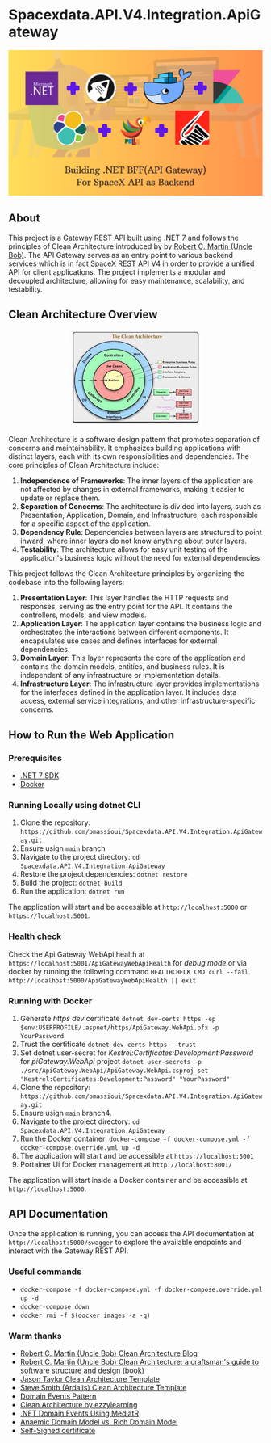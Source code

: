 # Spacexdata.API.V4.Integration.ApiGateway
<div style="text-align:center">
    <img alt="Project banner" src="./documentation/banner.png" />
</div>

## About
This project is a Gateway REST API built using .NET 7 and follows the principles of Clean Architecture introduced by by [Robert C. Martin (Uncle Bob)](https://blog.cleancoder.com/uncle-bob/2012/08/13/the-clean-architecture.html). The API Gateway serves as an entry point to various backend services which is in fact [SpaceX REST API V4](https://api.spacexdata.com/latest) in order to provide a unified API for client applications. The project implements a modular and decoupled architecture, allowing for easy maintenance, scalability, and testability.

## Clean Architecture Overview
<div style="text-align:center">
    <img alt="Clean Architecture" src="./documentation/clean_architecture.jpg" />
</div>

Clean Architecture is a software design pattern that promotes separation of concerns and maintainability. It emphasizes building applications with distinct layers, each with its own responsibilities and dependencies. The core principles of Clean Architecture include:

1. **Independence of Frameworks**: The inner layers of the application are not affected by changes in external frameworks, making it easier to update or replace them.
2. **Separation of Concerns**: The architecture is divided into layers, such as Presentation, Application, Domain, and Infrastructure, each responsible for a specific aspect of the application.
3. **Dependency Rule**: Dependencies between layers are structured to point inward, where inner layers do not know anything about outer layers.
4. **Testability**: The architecture allows for easy unit testing of the application's business logic without the need for external dependencies.

This project follows the Clean Architecture principles by organizing the codebase into the following layers:

1. **Presentation Layer**: This layer handles the HTTP requests and responses, serving as the entry point for the API. It contains the controllers, models, and view models.
2. **Application Layer**: The application layer contains the business logic and orchestrates the interactions between different components. It encapsulates use cases and defines interfaces for external dependencies.
3. **Domain Layer**: This layer represents the core of the application and contains the domain models, entities, and business rules. It is independent of any infrastructure or implementation details.
4. **Infrastructure Layer**: The infrastructure layer provides implementations for the interfaces defined in the application layer. It includes data access, external service integrations, and other infrastructure-specific concerns.

## How to Run the Web Application

### Prerequisites
- [.NET 7 SDK](https://dotnet.microsoft.com/download/dotnet/7.0)
- [Docker](https://www.docker.com/products/docker-desktop)

### Running Locally using dotnet CLI
1. Clone the repository: `https://github.com/bmassioui/Spacexdata.API.V4.Integration.ApiGateway.git`
2. Ensure usign `main` branch
3. Navigate to the project directory: `cd Spacexdata.API.V4.Integration.ApiGateway`
4. Restore the project dependencies: `dotnet restore`
5. Build the project: `dotnet build`
6. Run the application: `dotnet run`

The application will start and be accessible at `http://localhost:5000` or `https://localhost:5001`.

### Health check
Check the Api Gateway WebApi health at `https://localhost:5001/ApiGatewayWebApiHealth` for *debug mode* or via docker by running the following command `HEALTHCHECK CMD curl --fail http://localhost:5000/ApiGatewayWebApiHealth || exit`

### Running with Docker
1. Generate *https* *dev* certificate `dotnet dev-certs https -ep $env:USERPROFILE/.aspnet/https/ApiGateway.WebApi.pfx -p YourPassword`
2. Trust the certificate `dotnet dev-certs https --trust`
3. Set dotnet user-secret for *Kestrel:Certificates:Development:Password* for *piGateway.WebApi* project  `dotnet user-secrets -p ./src/ApiGateway.WebApi/ApiGateway.WebApi.csproj set "Kestrel:Certificates:Development:Password" "YourPassword"`
4. Clone the repository: `https://github.com/bmassioui/Spacexdata.API.V4.Integration.ApiGateway.git`
5. Ensure usign `main` branch4. 
6. Navigate to the project directory: `cd Spacexdata.API.V4.Integration.ApiGateway`
7. Run the Docker container: `docker-compose -f docker-compose.yml -f docker-compose.override.yml up -d`
8. The application will start and be accessible at `https://localhost:5001`
9. Portainer Ui for Docker management at `http://localhost:8001/`

The application will start inside a Docker container and be accessible at `http://localhost:5000`.

## API Documentation
Once the application is running, you can access the API documentation at `http://localhost:5000/swagger` to explore the available endpoints and interact with the Gateway REST API.

### Useful commands
- `docker-compose -f docker-compose.yml -f docker-compose.override.yml up -d`
- `docker-compose down`
- `docker rmi -f $(docker images -a -q)`

### Warm thanks
* [Robert C. Martin (Uncle Bob) Clean Architecture Blog](https://blog.cleancoder.com/uncle-bob/2012/08/13/the-clean-architecture.html)
* [Robert C. Martin (Uncle Bob) Clean Architecture: a craftsman's guide to software structure and design (book)](https://www.amazon.es/-/pt/dp/0134494164/ref=asc_df_0134494164/?tag=ptgogshpadde-21&linkCode=df0&hvadid=633475003571&hvpos=&hvnetw=g&hvrand=377167890099432971&hvpone=&hvptwo=&hvqmt=&hvdev=c&hvdvcmdl=&hvlocint=&hvlocphy=1011759&hvtargid=pla-423658477418&psc=1)
* [Jason Taylor Clean Architecture Template](https://github.com/jasontaylordev/CleanArchitecture/tree/f19bd21075a94d0c47b3b212734aba26db9abde7)
* [Steve Smith (Ardalis) Clean Architecture Template](https://github.com/ardalis/CleanArchitecture/tree/55b9e4a2ccc319e9c6f387ed17595e4ef622d8a6)
* [Domain Events Pattern](https://lostechies.com/jimmybogard/2014/05/13/a-better-domain-events-pattern/)
* [Clean Architecture by ezzylearning](https://www.ezzylearning.net/tutorial/a-guide-for-building-software-with-clean-architecture)
* [.NET Domain Events Using MediatR](https://wrapt.dev/blog/dotnet-domain-events)
* [Anaemic Domain Model vs. Rich Domain Model](https://dev.to/crovitz/have-you-anemic-or-rich-domain-model-2ala)
* [Self-Signed certificate](https://learn.microsoft.com/en-us/dotnet/core/additional-tools/self-signed-certificates-guide#with-dotnet-dev-certs)